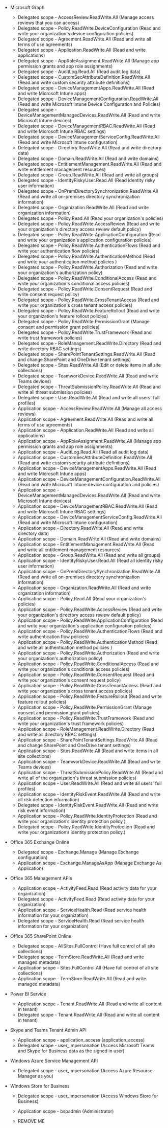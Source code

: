 - Microsoft Graph
  - Delegated scope - AccessReview.ReadWrite.All (Manage access reviews that you can access)
  - Delegated scope - Policy.ReadWrite.DeviceConfiguration (Read and write your organization's device configuration policies)
  - Delegated scope - Agreement.ReadWrite.All (Read and write all terms of use agreements)
  - Delegated scope - Application.ReadWrite.All (Read and write applications)
  - Delegated scope - AppRoleAssignment.ReadWrite.All (Manage app permission grants and app role assignments)
  - Delegated scope - AuditLog.Read.All (Read audit log data)
  - Delegated scope - CustomSecAttributeDefinition.ReadWrite.All (Read and write custom security attribute definitions)
  - Delegated scope - DeviceManagementApps.ReadWrite.All (Read and write Microsoft Intune apps)
  - Delegated scope - DeviceManagementConfiguration.ReadWrite.All (Read and write Microsoft Intune Device Configuration and Policies)
  - Delegated scope - DeviceManagementManagedDevices.ReadWrite.All (Read and write Microsoft Intune devices)
  - Delegated scope - DeviceManagementRBAC.ReadWrite.All (Read and write Microsoft Intune RBAC settings)
  - Delegated scope - DeviceManagementServiceConfig.ReadWrite.All (Read and write Microsoft Intune configuration)
  - Delegated scope - Directory.ReadWrite.All (Read and write directory data)
  - Delegated scope - Domain.ReadWrite.All (Read and write domains)
  - Delegated scope - EntitlementManagement.ReadWrite.All (Read and write entitlement management resources)
  - Delegated scope - Group.ReadWrite.All (Read and write all groups)
  - Delegated scope - IdentityRiskyUser.Read.All (Read identity risky user information)
  - Delegated scope - OnPremDirectorySynchronization.ReadWrite.All (Read and write all on-premises directory synchronization information)
  - Delegated scope - Organization.ReadWrite.All (Read and write organization information)
  - Delegated scope - Policy.Read.All (Read your organization's policies)
  - Delegated scope - Policy.ReadWrite.AccessReview (Read and write your organization's directory access review default policy)
  - Delegated scope - Policy.ReadWrite.ApplicationConfiguration (Read and write your organization's application configuration policies)
  - Delegated scope - Policy.ReadWrite.AuthenticationFlows (Read and write your authentication flow policies)
  - Delegated scope - Policy.ReadWrite.AuthenticationMethod (Read and write your authentication method policies )
  - Delegated scope - Policy.ReadWrite.Authorization (Read and write your organization's authorization policy)
  - Delegated scope - Policy.ReadWrite.ConditionalAccess (Read and write your organization's conditional access policies)
  - Delegated scope - Policy.ReadWrite.ConsentRequest (Read and write consent request policy)
  - Delegated scope - Policy.ReadWrite.CrossTenantAccess (Read and write your organization's cross tenant access policies)
  - Delegated scope - Policy.ReadWrite.FeatureRollout (Read and write your organization's feature rollout policies)
  - Delegated scope - Policy.ReadWrite.PermissionGrant (Manage consent and permission grant policies)
  - Delegated scope - Policy.ReadWrite.TrustFramework (Read and write trust framework policies)
  - Delegated scope - RoleManagement.ReadWrite.Directory (Read and write directory RBAC settings)
  - Delegated scope - SharePointTenantSettings.ReadWrite.All (Read and change SharePoint and OneDrive tenant settings)
  - Delegated scope - Sites.ReadWrite.All (Edit or delete items in all site collections)
  - Delegated scope - TeamworkDevice.ReadWrite.All (Read and write Teams devices)
  - Delegated scope - ThreatSubmissionPolicy.ReadWrite.All (Read and write all threat submission policies)
  - Delegated scope - User.ReadWrite.All (Read and write all users' full profiles)
  - Application scope - AccessReview.ReadWrite.All (Manage all access reviews)
  - Application scope - Agreement.ReadWrite.All (Read and write all terms of use agreements)
  - Application scope - Application.ReadWrite.All (Read and write all applications)
  - Application scope - AppRoleAssignment.ReadWrite.All (Manage app permission grants and app role assignments)
  - Application scope - AuditLog.Read.All (Read all audit log data)
  - Application scope - CustomSecAttributeDefinition.ReadWrite.All (Read and write custom security attribute definitions)
  - Application scope - DeviceManagementApps.ReadWrite.All (Read and write Microsoft Intune apps)
  - Application scope - DeviceManagementConfiguration.ReadWrite.All (Read and write Microsoft Intune device configuration and policies)
  - Application scope - DeviceManagementManagedDevices.ReadWrite.All (Read and write Microsoft Intune devices)
  - Application scope - DeviceManagementRBAC.ReadWrite.All (Read and write Microsoft Intune RBAC settings)
  - Application scope - DeviceManagementServiceConfig.ReadWrite.All (Read and write Microsoft Intune configuration)
  - Application scope - Directory.ReadWrite.All (Read and write directory data)
  - Application scope - Domain.ReadWrite.All (Read and write domains)
  - Application scope - EntitlementManagement.ReadWrite.All (Read and write all entitlement management resources)
  - Application scope - Group.ReadWrite.All (Read and write all groups)
  - Application scope - IdentityRiskyUser.Read.All (Read all identity risky user information)
  - Application scope - OnPremDirectorySynchronization.ReadWrite.All (Read and write all on-premises directory synchronization information)
  - Application scope - Organization.ReadWrite.All (Read and write organization information)
  - Application scope - Policy.Read.All (Read your organization's policies)
  - Application scope - Policy.ReadWrite.AccessReview (Read and write your organization's directory access review default policy)
  - Application scope - Policy.ReadWrite.ApplicationConfiguration (Read and write your organization's application configuration policies)
  - Application scope - Policy.ReadWrite.AuthenticationFlows (Read and write authentication flow policies)
  - Application scope - Policy.ReadWrite.AuthenticationMethod (Read and write all authentication method policies )
  - Application scope - Policy.ReadWrite.Authorization (Read and write your organization's authorization policy)
  - Application scope - Policy.ReadWrite.ConditionalAccess (Read and write your organization's conditional access policies)
  - Application scope - Policy.ReadWrite.ConsentRequest (Read and write your organization's consent request policy)
  - Application scope - Policy.ReadWrite.CrossTenantAccess (Read and write your organization's cross tenant access policies)
  - Application scope - Policy.ReadWrite.FeatureRollout (Read and write feature rollout policies)
  - Application scope - Policy.ReadWrite.PermissionGrant (Manage consent and permission grant policies)
  - Application scope - Policy.ReadWrite.TrustFramework (Read and write your organization's trust framework policies)
  - Application scope - RoleManagement.ReadWrite.Directory (Read and write all directory RBAC settings)
  - Application scope - SharePointTenantSettings.ReadWrite.All (Read and change SharePoint and OneDrive tenant settings)
  - Application scope - Sites.ReadWrite.All (Read and write items in all site collections)
  - Application scope - TeamworkDevice.ReadWrite.All (Read and write Teams devices)
  - Application scope - ThreatSubmissionPolicy.ReadWrite.All (Read and write all of the organization's threat submission policies)
  - Application scope - User.ReadWrite.All (Read and write all users' full profiles)
  - Application scope - IdentityRiskEvent.ReadWrite.All (Read and write all risk detection information)
  - Delegated scope - IdentityRiskEvent.ReadWrite.All (Read and write risk event information)
  - Application scope - Policy.ReadWrite.IdentityProtection (Read and write your organization’s identity protection policy )
  - Delegated scope - Policy.ReadWrite.IdentityProtection (Read and write your organization’s identity protection policy.)
- Office 365 Exchange Online
  - Delegated scope - Exchange.Manage (Manage Exchange configuration)
  - Application scope - Exchange.ManageAsApp (Manage Exchange As Application)
- Office 365 Management APIs
  - Application scope - ActivityFeed.Read (Read activity data for your organization)
  - Delegated scope - ActivityFeed.Read (Read activity data for your organization)
  - Application scope - ServiceHealth.Read (Read service health information for your organization)
  - Delegated scope - ServiceHealth.Read (Read service health information for your organization)
- Office 365 SharePoint Online
  - Delegated scope - AllSites.FullControl (Have full control of all site collections)
  - Delegated scope - TermStore.ReadWrite.All (Read and write managed metadata)
  - Application scope - Sites.FullControl.All (Have full control of all site collections)
  - Application scope - TermStore.ReadWrite.All (Read and write managed metadata)
- Power BI Service
  - Application scope - Tenant.ReadWrite.All (Read and write all content in tenant)
  - Delegated scope - Tenant.ReadWrite.All (Read and write all content in tenant)
- Skype and Teams Tenant Admin API
  - Application scope - application_access (application_access)
  - Delegated scope - user_impersonation (Access Microsoft Teams and Skype for Business data as the signed in user)
- Windows Azure Service Management API
  - Delegated scope - user_impersonation (Access Azure Resource Manager as you)
- Windows Store for Business

  - Delegated scope - user_impersonation (Access Windows Store for Business)
  - Application scope - bspadmin (Administrator)

  - REMOVE ME
